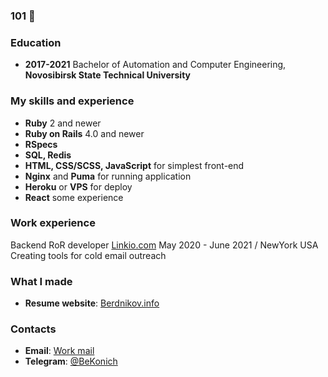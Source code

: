 ### 101 👋

### Education

- **2017-2021** Bachelor of Automation and Computer Engineering, **Novosibirsk State Technical University**

### My skills and experience

- **Ruby** 2 and newer
- **Ruby on Rails** 4.0 and newer
- **RSpecs**
- **SQL, Redis**
- **HTML, CSS/SCSS, JavaScript** for simplest front-end
- **Nginx** and **Puma** for running application
- **Heroku** or **VPS** for deploy
- **React** some experience

### Work experience
Backend RoR developer
[Linkio.com](https://www.linkio.com/) May 2020 - June 2021 / NewYork USA
Creating tools for cold email outreach 

### What I made

- **Resume website**: [Berdnikov.info](https://berdnikov.info/)

### Contacts

- **Email**: [Work mail](constant2play@gmail.com)
- **Telegram**: [@BeKonich](https://t.me/BeKonich)
